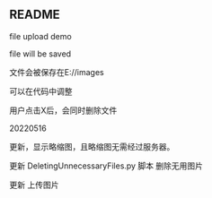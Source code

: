 ## README

file upload demo

file will be saved

文件会被保存在E://images

可以在代码中调整

用户点击X后，会同时删除文件





20220516

更新，显示略缩图，且略缩图无需经过服务器。

更新 DeletingUnnecessaryFiles.py 脚本 删除无用图片

更新 上传图片
